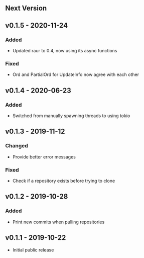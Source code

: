 ## Next Version

## v0.1.5 - 2020-11-24
### Added
- Updated raur to 0.4, now using its async functions

### Fixed
- Ord and PartialOrd for UpdateInfo now agree with each other

## v0.1.4 - 2020-06-23
### Added
- Switched from manually spawning threads to using tokio

## v0.1.3 - 2019-11-12
### Changed
- Provide better error messages

### Fixed
- Check if a repository exists before trying to clone

## v0.1.2 - 2019-10-28
### Added
- Print new commits when pulling repositories

## v0.1.1 - 2019-10-22
- Initial public release
